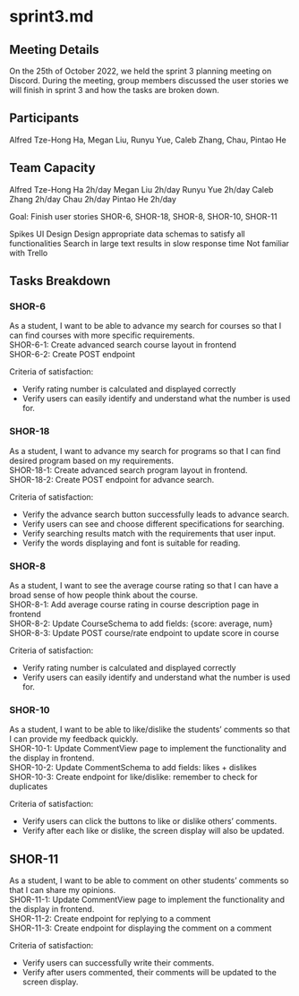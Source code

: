 # sprint3.md
## Meeting Details
On the 25th of October 2022, we held the sprint 3 planning meeting on Discord. During the meeting, group members discussed the user stories we will finish in sprint 3 and how the tasks are broken down. 

## Participants
Alfred Tze-Hong Ha, Megan Liu, Runyu Yue, Caleb Zhang, Chau, Pintao He


## Team Capacity
Alfred Tze-Hong Ha	2h/day
Megan Liu		2h/day
Runyu Yue		2h/day
Caleb Zhang		2h/day
Chau			2h/day
Pintao He		2h/day


Goal: 
Finish user stories SHOR-6, SHOR-18, SHOR-8, SHOR-10, SHOR-11

Spikes
UI Design
Design appropriate data schemas to satisfy all functionalities
Search in large text results in slow response time
Not familiar with Trello



## Tasks Breakdown
### SHOR-6
As a student, I want to be able to advance my search for courses so that I can find courses with more specific requirements.      
SHOR-6-1: Create advanced search course layout in frontend      
SHOR-6-2: Create POST endpoint      

Criteria of satisfaction:     
- Verify rating number is calculated and displayed correctly        
- Verify users can easily identify and understand what the number is used for.      



### SHOR-18
As a student, I want to advance my search for programs so that I can find desired program based on my requirements.     
SHOR-18-1: Create advanced search program layout in frontend.       
SHOR-18-2: Create POST endpoint for advance search.     

Criteria of satisfaction:     
- Verify the advance search button successfully leads to advance search.      
- Verify users can see and choose different specifications for searching.     
- Verify searching results match with the requirements that user input.     
- Verify the words displaying and font is suitable for reading.     
  

### SHOR-8
As a student, I want to see the average course rating so that I can have a broad sense of how people think about the course.	      
SHOR-8-1: Add average course rating in course description page in frontend          
SHOR-8-2: Update CourseSchema to add fields: {score: average, num}      
SHOR-8-3: Update POST course/rate endpoint to update score in course      
 
Criteria of satisfaction:     
- Verify rating number is calculated and displayed correctly        
- Verify users can easily identify and understand what the number is used for.        
 


### SHOR-10	
As a student, I want to be able to like/dislike the students’ comments so that I can provide my feedback quickly.       
SHOR-10-1: Update CommentView page to implement the functionality and the display in frontend.          
SHOR-10-2: Update CommentSchema to add fields: likes + dislikes           
SHOR-10-3: Create endpoint for like/dislike: remember to check for duplicates           

Criteria of satisfaction:     
- Verify users can click the buttons to like or dislike others’ comments.     
- Verify after each like or dislike, the screen display will also be updated.     
   

## SHOR-11
As a student, I want to be able to comment on other students’ comments so that I can share my opinions.       
SHOR-11-1: Update CommentView page to implement the functionality and the display in frontend.      
SHOR-11-2: Create endpoint for replying to a comment      
SHOR-11-3: Create endpoint for displaying the comment on a comment      


Criteria of satisfaction:     
- Verify users can successfully write their comments.     
- Verify after users commented, their comments will be updated to the screen display.     


